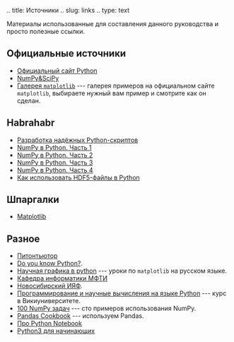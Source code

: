 .. title: Источники
.. slug: links
.. type: text

Материалы использованные для составления данного руководства и просто полезные ссылки.

## Официальные источники

* [Официальный сайт Python](https://www.python.org/)
* [NumPy&SciPy](http://docs.scipy.org/)
* [Галерея  `matplotlib`](https://matplotlib.org/3.1.1/gallery/index.html) --- галерея примеров на официальном сайте `matplotlib`, выбираете нужный вам пример и смотрите как он сделан.

## Habrahabr

* [Разработка надёжных Python-скриптов](https://habr.com/ru/company/ruvds/blog/462007/)
* [NumPy в Python. Часть 1](https://habr.com/ru/post/352678/)
* [NumPy в Python. Часть 2](https://habr.com/ru/post/353416/)
* [NumPy в Python. Часть 3](https://habr.com/ru/post/413381/)
* [NumPy в Python. Часть 4](https://habr.com/ru/post/415373/)
* [Как использовать HDF5-файлы в Python](https://habr.com/ru/company/otus/blog/416309/)

## Шпаргалки

* [Matplotlib](https://github.com/rougier/matplotlib-cheatsheet)

## Разное

* [Питонтьютор](https://pythontutor.ru)
* [Do you know Python?](https://alexbers.com/python_quiz/).
* [Научная графика в python](https://nbviewer.jupyter.org/github/whitehorn/Scientific_graphics_in_python/tree/master/) --- уроки по `matplotlib` на русском языке.
* [Кафедра информатики МФТИ](http://judge.mipt.ru/mipt_cs_on_python3/)
* [Новосибирский ИЯФ](http://www.inp.nsk.su/~grozin/python/).
* [Программирование и научные вычисления на языке Python](https://ru.wikiversity.org/wiki/%D0%9F%D1%80%D0%BE%D0%B3%D1%80%D0%B0%D0%BC%D0%BC%D0%B8%D1%80%D0%BE%D0%B2%D0%B0%D0%BD%D0%B8%D0%B5_%D0%B8_%D0%BD%D0%B0%D1%83%D1%87%D0%BD%D1%8B%D0%B5_%D0%B2%D1%8B%D1%87%D0%B8%D1%81%D0%BB%D0%B5%D0%BD%D0%B8%D1%8F_%D0%BD%D0%B0_%D1%8F%D0%B7%D1%8B%D0%BA%D0%B5_Python) --- курс в Викиуниверситете.
* [100 NumPy задач](https://pythonworld.ru/numpy/100-exercises.html) --- сто примеров использования NumPy.
* [Pandas Cookbook](https://github.com/jvns/pandas-cookbook/tree/master/cookbook) --- используем Pandas.
* [Про Python Notebook](https://jupyter.brynmawr.edu/services/public/dblank/Jupyter%20Notebook%20Users%20Manual.ipynb)
* [Python3 для начинающих](https://pythonworld.ru)